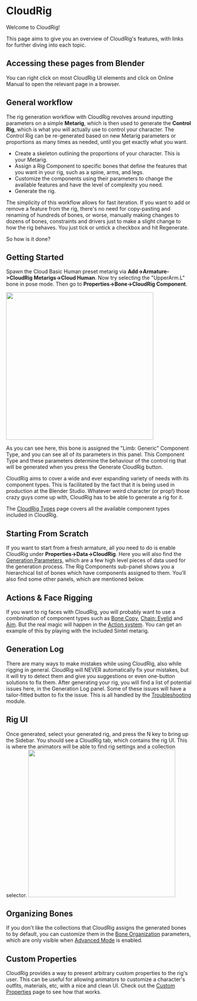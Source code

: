 # CloudRig

Welcome to CloudRig!

This page aims to give you an overview of CloudRig's features, with links for further diving into each topic.

## Accessing these pages from Blender
You can right click on most CloudRig UI elements and click on Online Manual to open the relevant page in a browser.

## General workflow
The rig generation workflow with CloudRig revolves around inputting parameters on a simple **Metarig**, which is then used to generate the **Control Rig**, which is what you will actually use to control your character. The Control Rig can be re-generated based on new Metarig parameters or proportions as many times as needed, until you get exactly what you want.
- Create a skeleton outlining the proportions of your character. This is your Metarig.
- Assign a Rig Component to specific bones that define the features that you want in your rig, such as a spine, arms, and legs.
- Customize the components using their parameters to change the available features and have the level of complexity you need.
- Generate the rig.

The simplicity of this workflow allows for fast iteration. If you want to add or remove a feature from the rig, there's no need for copy-pasting and renaming of hundreds of bones, or worse, manually making changes to dozens of bones, constraints and drivers just to make a slight change to how the rig behaves. You just tick or untick a checkbox and hit Regenerate.

So how is it done?

## Getting Started
Spawn the Cloud Basic Human preset metarig via **Add->Armature->CloudRig Metarigs->Cloud Human**.
Now try selecting the "UpperArm.L" bone in pose mode. Then go to **Properties->Bone->CloudRig Component**.

<img src="/media/addons/cloudrig/cloudrig_component.png" width=400>

As you can see here, this bone is assigned the "Limb: Generic" Component Type, and you can see all of its parameters in this panel. This Component Type and these parameters determine the behaviour of the control rig that will be generated when you press the Generate CloudRig button.

CloudRig aims to cover a wide and ever expanding variety of needs with its component types. This is facilitated by the fact that it is being used in production at the Blender Studio. Whatever weird character (or prop!) those crazy guys come up with, CloudRig has to be able to generate a rig for it.

The [CloudRig Types](cloudrig-types) page covers all the available component types included in CloudRig.


## Starting From Scratch
If you want to start from a fresh armature, all you need to do is enable CloudRig under **Properties->Data->CloudRig**. Here you will also find the [Generation Parameters](generator-parameters), which are a few high level pieces of data used for the generation process. The Rig Components sub-panel shows you a hierarchical list of bones which have components assigned to them. You'll also find some other panels, which are mentioned below.


## Actions & Face Rigging
If you want to rig faces with CloudRig, you will probably want to use a combnination of component types such as [Bone Copy](cloudrig-types#bone-copy), [Chain: Eyelid](cloudrig-types#chain-eyelid) and [Aim](cloudrig-types#aim). But the real magic will happen in the [Action system](actions). You can get an example of this by playing with the included Sintel metarig.


## Generation Log
There are many ways to make mistakes while using CloudRig, also while rigging in general. CloudRig will NEVER automatically fix your mistakes, but it will try to detect them and give you suggestions or even one-button solutions to fix them.
After generating your rig, you will find a list of potential issues here, in the Generation Log panel. Some of these issues will have a tailor-fitted button to fix the issue. This is all handled by the [Troubleshooting](troubleshooting) module.


## Rig UI
Once generated, select your generated rig, and press the N key to bring up the Sidebar. You should see a CloudRig tab, which contains the rig UI. This is where the animators will be able to find rig settings and a collection selector.
<img src="/media/addons/cloudrig/rig_ui.png" width=400>

## Organizing Bones
If you don't like the collections that CloudRig assigns the generated bones to by default, you can customize them in the [Bone Organization](cloudrig-types#bone-sets) parameters, which are only visible when [Advanced Mode](cloudrig-types#advaned-mode) is enabled.

## Custom Properties
CloudRig provides a way to present arbitrary custom properties to the rig's user. This can be useful for allowing animators to customize a character's outfits, materials, etc, with a nice and clean UI. Check out the [Custom Properties](custom-properties) page to see how that works.

